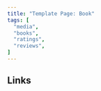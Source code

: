 ```yaml
---
title: "Template Page: Book"
tags: [
  "media",
  "books",
  "ratings",
  "reviews",
]
---
```


## Links
